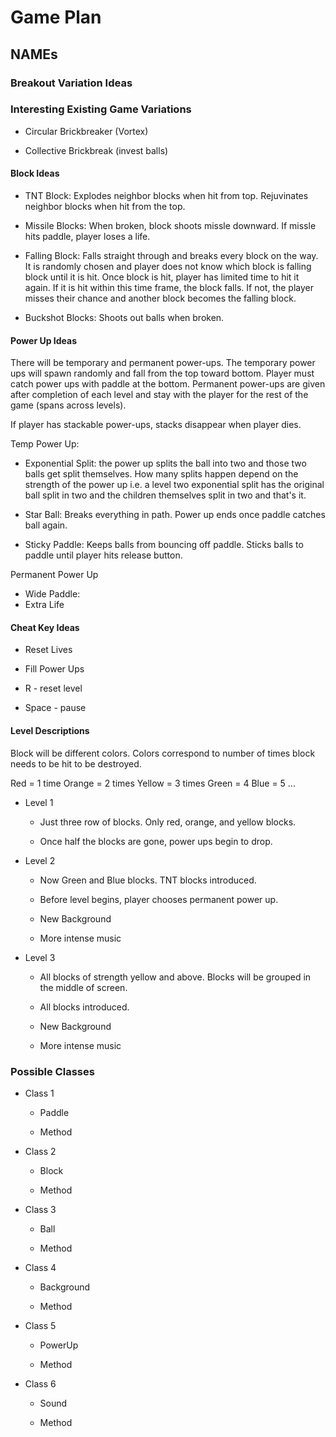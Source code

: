 # Game Plan
## NAMEs


### Breakout Variation Ideas


### Interesting Existing Game Variations

 * Circular Brickbreaker (Vortex)

 * Collective Brickbreak (invest balls) 
 

#### Block Ideas

 * TNT Block: Explodes neighbor blocks when hit from top.
 Rejuvinates neighbor blocks when hit from the top.  
 
 * Missile Blocks: When broken, block shoots missle downward. If missle hits paddle, player loses a life. 

 * Falling Block: Falls straight through and breaks every block on the way. It is randomly chosen and player does not know
 which block is falling block until it is hit. Once block is hit, player has limited time to hit it again. If it is hit within
 this time frame, the block falls. If not, the player misses their chance and another block becomes the falling block. 

 * Buckshot Blocks: Shoots out balls when broken.


#### Power Up Ideas

There will be temporary and permanent power-ups. The temporary power ups
will spawn randomly and fall from the top toward bottom. Player must catch power ups with paddle at the bottom. 
Permanent power-ups are given after completion of each level and stay with the player for the rest of the game (spans across levels).

If player has stackable power-ups, stacks disappear when player dies.  

 Temp Power Up:
 
 * Exponential Split: the power up splits the ball into two
 and those two balls get split themselves. How many splits happen depend on the strength
 of the power up i.e. a level two exponential split has the original ball split in two
 and the children themselves split in two and that's it. 

 * Star Ball: Breaks everything in path. Power up ends once paddle catches ball again. 

 * Sticky Paddle: Keeps balls from bouncing off paddle. Sticks balls to paddle until player hits release button. 
 
 Permanent Power Up
 
 * Wide Paddle: 
 * Extra Life


#### Cheat Key Ideas

 * Reset Lives 

 * Fill Power Ups

 * R - reset level

 * Space - pause


#### Level Descriptions

  Block will be different colors. Colors correspond to number of times block needs to be hit to be destroyed.
  
  Red = 1 time
  Orange = 2 times 
  Yellow = 3 times
  Green = 4
  Blue = 5
    ...
    
    

 * Level 1
   * Just three row of blocks. Only red, orange, and yellow blocks.

   * Once half the blocks are gone, power ups begin to drop. 

 * Level 2
   * Now Green and Blue blocks. TNT blocks introduced. 

   * Before level begins, player chooses permanent power up. 
   
   * New Background
   
   * More intense music

 * Level 3
   * All blocks of strength yellow and above. Blocks will be grouped in the middle of screen. 

   * All blocks introduced. 
   
   * New Background
      
   * More intense music
   
   


### Possible Classes

 * Class 1
   * Paddle

   * Method

 * Class 2
   * Block

   * Method

 * Class 3
   * Ball

   * Method

 * Class 4
   * Background 

   * Method

 * Class 5
   * PowerUp

   * Method
   
* Class 6
  * Sound

  * Method
